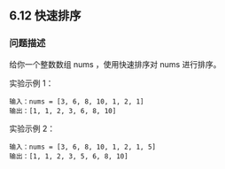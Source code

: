 ## 6.12 快速排序

### 问题描述
给你一个整数数组 nums ，使用快速排序对 nums 进行排序。

实验示例 1：
```
输入：nums = [3, 6, 8, 10, 1, 2, 1]
输出：[1, 1, 2, 3, 6, 8, 10]
```

实验示例 2：
```
输入：nums = [3, 6, 8, 10, 1, 2, 1, 5]
输出：[1, 1, 2, 3, 5, 6, 8, 10]
```

